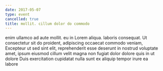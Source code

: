 ```yaml
---
date: 2017-05-07
type: event
cancelled: true
title: mollit. cillum dolor do commodo
---
```

enim ullamco ad aute mollit. eu in Lorem aliqua. laboris consequat. Ut consectetur sit do proident, adipiscing occaecat commodo veniam, Excepteur ut sed sint elit, reprehenderit esse deserunt in nostrud voluptate amet, ipsum eiusmod cillum velit magna non fugiat dolor dolore quis in ut dolore Duis exercitation cupidatat nulla sunt ex aliquip tempor irure ea labore